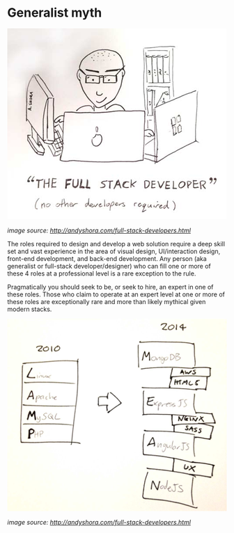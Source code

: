 # Generalist myth

![](../images/full-stack.jpg "http://andyshora.com/full-stack-developers.html")

<cite>image source: <a href="http://andyshora.com/full-stack-developers.html">http://andyshora.com/full-stack-developers.html</a></cite>

The roles required to design and develop a web solution require a deep skill set and vast experience in the area of visual design, UI/interaction design, front-end development, and back-end development. Any person (aka generalist or full-stack developer/designer) who can fill one or more of these 4 roles at a professional level is a rare exception to the rule.

Pragmatically you should seek to be, or seek to hire, an expert in one of these roles. Those who claim to operate at an expert level at one or more of these roles are exceptionally rare and more than likely mythical given modern stacks.

![](../images/stacks-change.jpg "http://andyshora.com/full-stack-developers.html")

<cite>image source: <a href="http://andyshora.com/full-stack-developers.html">http://andyshora.com/full-stack-developers.html</a></cite>
















 






